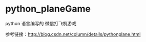 # python_planeGame

python 语言编写的 微信打飞机游戏

参考链接：http://blog.csdn.net/column/details/pythonplane.html
